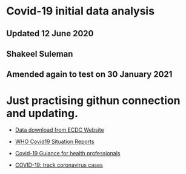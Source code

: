 # Covid-19 initial data analysis
## Updated 12 June 2020
## Shakeel Suleman
## Amended again to test on 30 January 2021
# Just practising githun connection and updating.

* [Data download from ECDC Website](https://www.ecdc.europa.eu/en/publications-data/download-todays-data-geographic-distribution-covid-19-cases-worldwide)

* [WHO Covid19 Situation Reports](https://www.who.int/emergencies/diseases/novel-coronavirus-2019/situation-reports)

* [Covid-19 Guiance for health professionals](https://www.gov.uk/government/collections/wuhan-novel-coronavirus)

* [COVID-19: track coronavirus cases](https://www.gov.uk/government/publications/covid-19-track-coronavirus-cases)